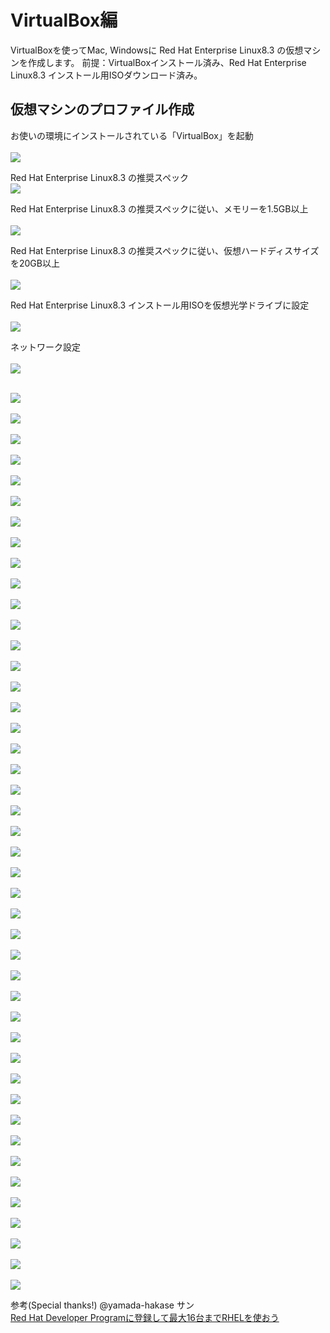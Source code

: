 # VirtualBox編

VirtualBoxを使ってMac, Windowsに Red Hat Enterprise Linux8.3 の仮想マシンを作成します。
前提：VirtualBoxインストール済み、Red Hat Enterprise Linux8.3 インストール用ISOダウンロード済み。

## 仮想マシンのプロファイル作成

お使いの環境にインストールされている「VirtualBox」を起動</br>
</br>
<kbd><img src=./images/virtualbox/001.png /></kbd>
</br>

Red Hat Enterprise Linux8.3 の推奨スペック
</br>
<kbd><img src=./images/virtualbox/002.png /></kbd>
</br>


<!--
</br>
<kbd><img src=./images/virtualbox/003.png /></kbd>
</br>
-->

Red Hat Enterprise Linux8.3 の推奨スペックに従い、メモリーを1.5GB以上</br>
</br>
<kbd><img src=./images/virtualbox/004.png /></kbd>
</br>

Red Hat Enterprise Linux8.3 の推奨スペックに従い、仮想ハードディスサイズを20GB以上</br>
</br>
<kbd><img src=./images/virtualbox/005.png /></kbd>
</br>

Red Hat Enterprise Linux8.3 インストール用ISOを仮想光学ドライブに設定</br>
</br>
<kbd><img src=./images/virtualbox/006.png /></kbd>
</br>

ネットワーク設定</br>
</br>
<kbd><img src=./images/virtualbox/007.png /></kbd>
</br>


</br>
<kbd><img src=./images/virtualbox/008.png /></kbd>
</br>


</br>
<kbd><img src=./images/virtualbox/009.png /></kbd>
</br>


</br>
<kbd><img src=./images/virtualbox/010.png /></kbd>
</br>


</br>
<kbd><img src=./images/virtualbox/011.png /></kbd>
</br>


</br>
<kbd><img src=./images/virtualbox/012.png /></kbd>
</br>


</br>
<kbd><img src=./images/virtualbox/013.png /></kbd>
</br>


</br>
<kbd><img src=./images/virtualbox/014.png /></kbd>
</br>


</br>
<kbd><img src=./images/virtualbox/015.png /></kbd>
</br>


</br>
<kbd><img src=./images/virtualbox/016.png /></kbd>
</br>


</br>
<kbd><img src=./images/virtualbox/017.png /></kbd>
</br>


</br>
<kbd><img src=./images/virtualbox/018.png /></kbd>
</br>


</br>
<kbd><img src=./images/virtualbox/019.png /></kbd>
</br>


</br>
<kbd><img src=./images/virtualbox/020.png /></kbd>
</br>


</br>
<kbd><img src=./images/virtualbox/021.png /></kbd>
</br>


</br>
<kbd><img src=./images/virtualbox/022.png /></kbd>
</br>


</br>
<kbd><img src=./images/virtualbox/023.png /></kbd>
</br>


</br>
<kbd><img src=./images/virtualbox/024.png /></kbd>
</br>


</br>
<kbd><img src=./images/virtualbox/025.png /></kbd>
</br>


</br>
<kbd><img src=./images/virtualbox/026.png /></kbd>
</br>


</br>
<kbd><img src=./images/virtualbox/027.png /></kbd>
</br>


</br>
<kbd><img src=./images/virtualbox/028.png /></kbd>
</br>


</br>
<kbd><img src=./images/virtualbox/029.png /></kbd>
</br>


</br>
<kbd><img src=./images/virtualbox/030.png /></kbd>
</br>


</br>
<kbd><img src=./images/virtualbox/031.png /></kbd>
</br>


</br>
<kbd><img src=./images/virtualbox/032.png /></kbd>
</br>


</br>
<kbd><img src=./images/virtualbox/033.png /></kbd>
</br>


</br>
<kbd><img src=./images/virtualbox/034.png /></kbd>
</br>


</br>
<kbd><img src=./images/virtualbox/035.png /></kbd>
</br>


</br>
<kbd><img src=./images/virtualbox/036.png /></kbd>
</br>


</br>
<kbd><img src=./images/virtualbox/037.png /></kbd>
</br>


</br>
<kbd><img src=./images/virtualbox/038.png /></kbd>
</br>


</br>
<kbd><img src=./images/virtualbox/039.png /></kbd>
</br>


</br>
<kbd><img src=./images/virtualbox/040.png /></kbd>
</br>


</br>
<kbd><img src=./images/virtualbox/041.png /></kbd>
</br>


</br>
<kbd><img src=./images/virtualbox/042.png /></kbd>
</br>


</br>
<kbd><img src=./images/virtualbox/043.png /></kbd>
</br>


</br>
<kbd><img src=./images/virtualbox/044.png /></kbd>
</br>


</br>
<kbd><img src=./images/virtualbox/045.png /></kbd>
</br>


</br>
<kbd><img src=./images/virtualbox/046.png /></kbd>
</br>


</br>
<kbd><img src=./images/virtualbox/047.png /></kbd>
</br>


</br>
<kbd><img src=./images/virtualbox/048.png /></kbd>
</br>


</br>
<kbd><img src=./images/virtualbox/049.png /></kbd>
</br>


</br>
<kbd><img src=./images/virtualbox/050.png /></kbd>
</br>


</br>
<kbd><img src=./images/virtualbox/051.png /></kbd>
</br>



参考(Special thanks!)
@yamada-hakase サン</br>
[Red Hat Developer Programに登録して最大16台までRHELを使おう](https://qiita.com/yamada-hakase/items/dc39d29fda693238d113)

